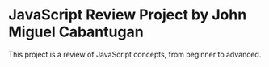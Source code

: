 # JavaScript Review Project by John Miguel Cabantugan
This project is a review of JavaScript concepts, from beginner to advanced.
